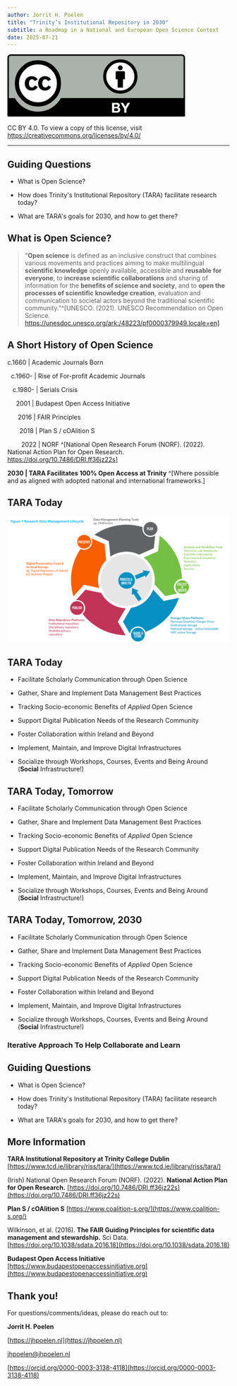 ```yaml
---
author: Jorrit H. Poelen
title: "Trinity’s Institutional Repository in 2030"
subtitle: a Roadmap in a National and European Open Science Context
date: 2025-07-21
---
```


![](img/cc-by.png)

CC BY 4.0. To view a copy of this license, visit https://creativecommons.org/licenses/by/4.0/

---

## Guiding Questions

 * What is Open Science?
 
 * How does Trinity's Institutional Repository (TARA) facilitate research today?
 
 * What are TARA's goals for 2030, and how to get there? 
 
## What is Open Science?

> "**Open science** is defined as an inclusive construct that combines various movements and practices aiming to make multilingual **scientific knowledge** openly available, accessible and **reusable for everyone**, to **increase scientific collaborations** and sharing of information for the **benefits of science and society**, and to **open the processes of scientific knowledge creation**, evaluation and communication to societal actors beyond the traditional scientific community."^[UNESCO. (2021). UNESCO Recommendation on Open Science. https://unesdoc.unesco.org/ark:/48223/pf0000379949.locale=en]

## A Short History of Open Science

c.1660 | Academic Journals Born

$~$ c.1960- | Rise of For-profit Academic Journals

$~~$ c.1980- | Serials Crisis

$~~~~$ 2001 | Budapest Open Access Initiative

$~~~~~$ 2016 | FAIR Principles

$~~~~~~$ 2018 | Plan S / cOAlition S

$~~~~~~~$ 2022 | NORF ^[National Open Research Forum (NORF). (2022). National Action Plan for Open Research. https://doi.org/10.7486/DRI.ff36jz22s]

**2030 | TARA Facilitates 100% Open Access at Trinity** ^[Where possible and as aligned with adopted national and international frameworks.]

## TARA Today

![Data Management Lifecycle from Fig 1 in NORF (2022)](img/data-cycle-fig1-10_7486_DRI_ff36jz22s.png)

## TARA Today

 - Facilitate Scholarly Communication through Open Science
 
 - Gather, Share and Implement Data Management Best Practices 
 
 - Tracking Socio-economic Benefits of *Applied* Open Science

 - Support Digital Publication Needs of the Research Community
 
 - Foster Collaboration within Ireland and Beyond 

 - Implement, Maintain, and Improve Digital Infrastructures
 
 - Socialize through Workshops, Courses, Events and Being Around (**Social** Infrastructure!)

## TARA Today, Tomorrow

 - Facilitate Scholarly Communication through Open Science
 
 - Gather, Share and Implement Data Management Best Practices 
 
 - Tracking Socio-economic Benefits of *Applied* Open Science

 - Support Digital Publication Needs of the Research Community
 
 - Foster Collaboration within Ireland and Beyond 

 - Implement, Maintain, and Improve Digital Infrastructures
 
 - Socialize through Workshops, Courses, Events and Being Around (**Social** Infrastructure!)

## TARA Today, Tomorrow, 2030

 - Facilitate Scholarly Communication through Open Science
 
 - Gather, Share and Implement Data Management Best Practices 
 
 - Tracking Socio-economic Benefits of *Applied* Open Science

 - Support Digital Publication Needs of the Research Community
 
 - Foster Collaboration within Ireland and Beyond 

 - Implement, Maintain, and Improve Digital Infrastructures
 
 - Socialize through Workshops, Courses, Events and Being Around (**Social** Infrastructure!)


### **Iterative Approach To Help Collaborate and Learn**

## Guiding Questions

 * What is Open Science?
 
 * How does Trinity's Institutional Repository (TARA) facilitate research today?
 
 * What are TARA's goals for 2030, and how to get there? 

## More Information

**TARA Institutional Repository at Trinity College Dublin** [https://www.tcd.ie/library/riss/tara/](https://www.tcd.ie/library/riss/tara/) 

(Irish) National Open Research Forum (NORF). (2022). **National Action Plan for Open Research.** [https://doi.org/10.7486/DRI.ff36jz22s](https://doi.org/10.7486/DRI.ff36jz22s)

**Plan S / cOAlition S** [https://www.coalition-s.org/](https://www.coalition-s.org/)

Wilkinson, et al. (2016). **The FAIR Guiding Principles for scientific data management and stewardship.** Sci Data. [https://doi.org/10.1038/sdata.2016.18](https://doi.org/10.1038/sdata.2016.18)

**Budapest Open Access Initiative** [https://www.budapestopenaccessinitiative.org](https://www.budapestopenaccessinitiative.org)

## Thank you!

For questions/comments/ideas, please do reach out to:

**Jorrit H. Poelen**

[https://jhpoelen.nl](https://jhpoelen.nl) 

[jhpoelen@jhpoelen.nl](mailto:jhpoelen@jhpoelen.nl)

[https://orcid.org/0000-0003-3138-4118](https://orcid.org/0000-0003-3138-4118)


